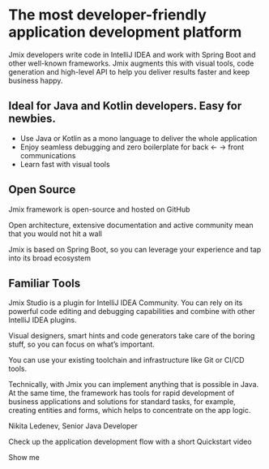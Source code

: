# The most developer-friendly application development platform

Jmix developers write code in IntelliJ IDEA and work with Spring Boot and other well-known frameworks. Jmix augments this with visual tools, code generation and high-level API to help you deliver results faster and keep business happy.

## Ideal for Java and Kotlin developers. Easy for newbies.

- Use Java or Kotlin as a mono language to deliver the whole application
- Enjoy seamless debugging and zero boilerplate for back ← → front communications
- Learn fast with visual tools

## Open Source

Jmix framework is open-source and hosted on GitHub

Open architecture, extensive documentation and active community mean that you would not hit a wall

Jmix is based on Spring Boot, so you can leverage your experience and tap into its broad ecosystem


## Familiar Tools

Jmix Studio is a plugin for IntelliJ IDEA Community. You can rely on its powerful code editing and debugging capabilities and combine with other IntelliJ IDEA plugins.

Visual designers, smart hints and code generators take care of the boring stuff, so you can focus on what’s important.

You can use your existing toolchain and infrastructure like Git or CI/CD tools.



Technically, with Jmix you can implement anything that is possible in Java. At the same time, the framework has tools for rapid development of business applications and solutions for standard tasks, for example, creating entities and forms, which helps to concentrate on the app logic.

Nikita Ledenev, Senior Java Developer

Check up the application development flow with a short Quickstart video

Show me
